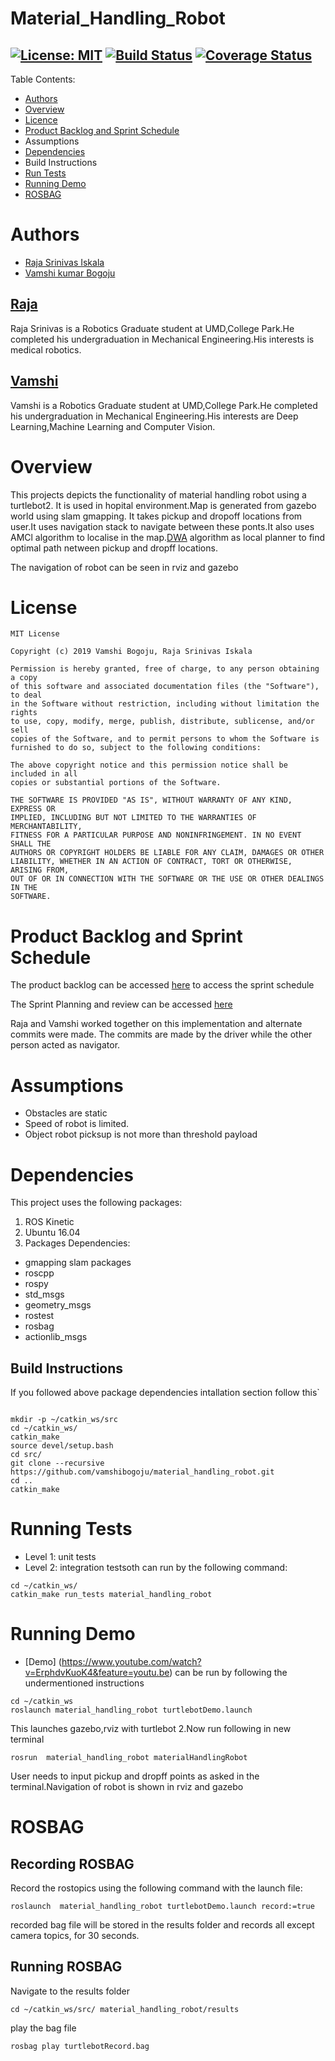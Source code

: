 # Material_Handling_Robot
[![License: MIT](https://img.shields.io/badge/License-MIT-yellow.svg)](https://opensource.org/licenses/MIT)
[![Build Status](https://travis-ci.org/vamshibogoju/material_handling_robot.svg?branch=iteration_development_3)](https://travis-ci.org/vamshibogoju/material_handling_robot)
[![Coverage Status](https://coveralls.io/repos/github/vamshibogoju/material_handling_robot/badge.svg?branch=iteration_development_3)](https://coveralls.io/github/vamshibogoju/material_handling_robot?branch=iteration_development_3)
---
Table Contents:
- [Authors](#authors)
- [Overview](#overview)
- [Licence](#licence)
- [Product Backlog and Sprint Schedule](#sip_process)
- Assumptions
- [Dependencies](#dependencies)
- Build Instructions
- [Run Tests](#tests)
- [Running Demo](#demo)
- [ROSBAG](#rosbag)

# <a name="authors"></a> Authors
- [Raja Srinivas Iskala  ](https://www.linkedin.com/in/raja-srinivas-iskala-6631aa118/)
- [Vamshi kumar Bogoju](https://www.linkedin.com/in/vamshi-kumar-bogoju/)

## [Raja](https://www.linkedin.com/in/raja-srinivas-iskala-6631aa118/)
Raja Srinivas is a Robotics Graduate student at UMD,College Park.He completed his undergraduation in Mechanical Engineering.His interests is medical robotics. 

## [Vamshi](https://www.linkedin.com/in/vamshi-kumar-bogoju/)
Vamshi is a Robotics Graduate student at UMD,College Park.He completed his undergraduation in Mechanical Engineering.His interests are Deep Learning,Machine Learning and Computer Vision.

# <a name="overview"></a> Overview
This projects depicts the functionality of material handling robot using a turtlebot2. It is used in hopital environment.Map is generated from gazebo world using slam gmapping. It  takes pickup and dropoff locations from user.It uses navigation stack to navigate between these ponts.It also uses AMCl algorithm to localise in the map.[DWA](http://wiki.ros.org/dwa_local_planner) algorithm as local planner to find optimal path netween pickup and dropff locations.

The navigation of robot can be seen in rviz and gazebo

# <a name="licence"></a> License
```
MIT License

Copyright (c) 2019 Vamshi Bogoju, Raja Srinivas Iskala

Permission is hereby granted, free of charge, to any person obtaining a copy
of this software and associated documentation files (the "Software"), to deal
in the Software without restriction, including without limitation the rights
to use, copy, modify, merge, publish, distribute, sublicense, and/or sell
copies of the Software, and to permit persons to whom the Software is
furnished to do so, subject to the following conditions:

The above copyright notice and this permission notice shall be included in all
copies or substantial portions of the Software.

THE SOFTWARE IS PROVIDED "AS IS", WITHOUT WARRANTY OF ANY KIND, EXPRESS OR
IMPLIED, INCLUDING BUT NOT LIMITED TO THE WARRANTIES OF MERCHANTABILITY,
FITNESS FOR A PARTICULAR PURPOSE AND NONINFRINGEMENT. IN NO EVENT SHALL THE
AUTHORS OR COPYRIGHT HOLDERS BE LIABLE FOR ANY CLAIM, DAMAGES OR OTHER
LIABILITY, WHETHER IN AN ACTION OF CONTRACT, TORT OR OTHERWISE, ARISING FROM,
OUT OF OR IN CONNECTION WITH THE SOFTWARE OR THE USE OR OTHER DEALINGS IN THE
SOFTWARE.
```

# <a name="sip_process"></a> Product Backlog and Sprint Schedule
The product backlog can be accessed [here](https://docs.google.com/spreadsheets/d/1nVl0dMQTroqI0meNcP8Amp6S9SXnRqDkkKQacyyF09o/edit?usp=sharing) to access the sprint schedule

The Sprint Planning and review can be accessed [here](https://docs.google.com/document/d/16DDF-5zMlHBn17OWl21v8ubEJHDfndoh-yup7gChvdo/edit?usp=sharing)

Raja and Vamshi worked together on this implementation and alternate commits were made. The commits are made by the driver while the other person acted as navigator.

# Assumptions
- Obstacles are static
- Speed of robot is limited.
- Object robot picksup is not more than threshold payload

# <a name="dependencies"></a> Dependencies
This project uses the following packages:
1. ROS Kinetic
2. Ubuntu 16.04
3. Packages Dependencies:

 
 * gmapping slam packages
 * roscpp
 * rospy
 * std_msgs
 * geometry_msgs
 * rostest
 * rosbag
 * actionlib_msgs
 
## Build Instructions

If you followed above package dependencies intallation section follow this`

```

mkdir -p ~/catkin_ws/src
cd ~/catkin_ws/
catkin_make
source devel/setup.bash
cd src/
git clone --recursive https://github.com/vamshibogoju/material_handling_robot.git
cd ..
catkin_make
```
# <a name="tests"></a>Running Tests
- Level 1: unit tests
- Level 2: integration testsoth can run by the following command:
```
cd ~/catkin_ws/
catkin_make run_tests material_handling_robot
```

# <a name="demo"></a> Running Demo
- [Demo] (https://www.youtube.com/watch?v=ErphdvKuoK4&feature=youtu.be) can be run by following the undermentioned instructions
```
cd ~/catkin_ws
roslaunch material_handling_robot turtlebotDemo.launch 

```

This launches gazebo,rviz with turtlebot 2.Now run following in new terminal
```
rosrun  material_handling_robot materialHandlingRobot
```
User needs to input pickup and dropff points as asked in the terminal.Navigation of robot is shown in rviz and gazebo

# <a name="rosbag"></a> ROSBAG

## Recording ROSBAG

 Record the rostopics using the following command with the launch file:
```
roslaunch  material_handling_robot turtlebotDemo.launch record:=true
```
recorded bag file will be stored in the results folder and records all except camera topics, for 30 seconds.



## Running ROSBAG
Navigate to the results folder
```
cd ~/catkin_ws/src/ material_handling_robot/results
```
play the bag file
```
rosbag play turtlebotRecord.bag
